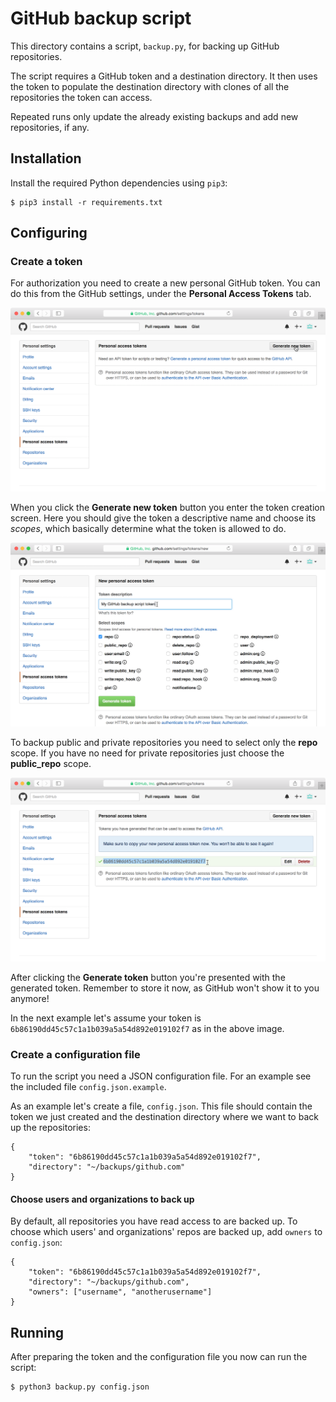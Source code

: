 # GitHub backup script

This directory contains a script, `backup.py`, for backing up GitHub repositories.

The script requires a GitHub token and a destination directory. It then uses the token to populate the destination directory with clones of all the repositories the token can access.

Repeated runs only update the already existing backups and add new repositories, if any.

## Installation

Install the required Python dependencies using `pip3`:

```
$ pip3 install -r requirements.txt
```

## Configuring

### Create a token

For authorization you need to create a new personal GitHub token. You can do this from the GitHub settings, under the **Personal Access Tokens** tab.

![Step 1](images/new-token-1.png)

When you click the **Generate new token** button you enter the token creation screen. Here you should give the token a descriptive name and choose its *scopes*, which basically determine what the token is allowed to do.

![Step 2](images/new-token-2.png)

To backup public and private repositories you need to select only the **repo** scope. If you have no need for private repositories just choose the **public_repo** scope.

![Step 3](images/new-token-3.png)

After clicking the **Generate token** button you're presented with the generated token. Remember to store it now, as GitHub won't show it to you anymore!

In the next example let's assume your token is `6b86190dd45c57c1a1b039a5a54d892e019102f7` as in the above image.

### Create a configuration file

To run the script you need a JSON configuration file. For an example see the included file `config.json.example`.

As an example let's create a file, `config.json`. This file should contain the token we just created and the destination directory where we want to back up the repositories:

```
{
    "token": "6b86190dd45c57c1a1b039a5a54d892e019102f7",
    "directory": "~/backups/github.com"
}
```

#### Choose users and organizations to back up

By default, all repositories you have read access to are backed up. To choose which users' and organizations' repos are backed up, add `owners` to `config.json`:

```
{
    "token": "6b86190dd45c57c1a1b039a5a54d892e019102f7",
    "directory": "~/backups/github.com",
    "owners": ["username", "anotherusername"]
}
```

## Running

After preparing the token and the configuration file you now can run the script:

```
$ python3 backup.py config.json
```

